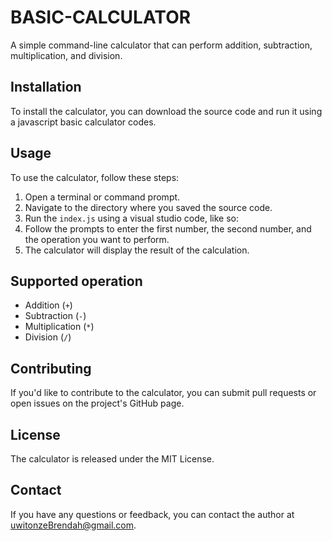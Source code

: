 # BASIC-CALCULATOR
A simple command-line calculator that can perform addition, subtraction, multiplication, and division.
## Installation
To install the calculator, you can download the source code and run it using a javascript basic calculator codes.
## Usage
To use the calculator, follow these steps:

1. Open a terminal or command prompt.
2. Navigate to the directory where you saved the source code.
3. Run the `index.js`  using a visual studio code, like so:
4. Follow the prompts to enter the first number, the second number, and the operation you want to perform.
5. The calculator will display the result of the calculation.

## Supported operation 
- Addition (`+`)
- Subtraction (`-`)
- Multiplication (`*`)
- Division (`/`)

## Contributing

If you'd like to contribute to the calculator, you can submit pull requests or open issues on the project's GitHub page.

## License

The calculator is released under the MIT License.

## Contact

If you have any questions or feedback, you can contact the author at [uwitonzeBrendah@gmail.com](uweitonzebrendah@gmail.com).
